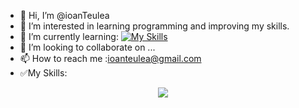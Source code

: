 - 👋 Hi, I’m @ioanTeulea
- 👀 I’m interested in learning programming and improving my skills.
- 🌱 I’m currently learning:
[![My Skills](https://skillicons.dev/icons?i=cs,dotnet,py)](https://skillicons.dev)
- 💞️ I’m looking to collaborate on ...
- 📫 How to reach me :ioanteulea@gmail.com
- ✅My Skills:
<p align="center">
  <a href="https://skillicons.dev">
    <img src="https://skillicons.dev/icons?i=git,cpp,qt,html,css,js,java,postgres&perline=4" />
  </a>
</p>

<!---
ioanTeulea/ioanTeulea is a ✨ special ✨ repository because its `README.md` (this file) appears on your GitHub profile.
You can click the Preview link to take a look at your changes.
--->
